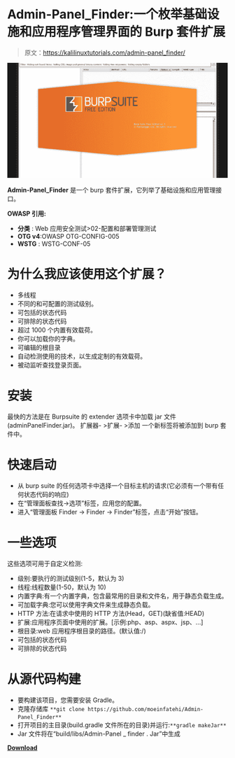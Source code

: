 # Admin-Panel_Finder:一个枚举基础设施和应用程序管理界面的 Burp 套件扩展

> 原文：<https://kalilinuxtutorials.com/admin-panel_finder/>

[![](img//f0ec28ec0d4ddd7da31ec01f3a77312c.png)](https://blogger.googleusercontent.com/img/b/R29vZ2xl/AVvXsEiKQzIn2DwYM7OiVGtagnFpL98J_7UDp5QtxIo5iith9zwzyZ2o-r49PAP0bG8I_kZEHTYlEb2OCXrUFtXucWyufncX4e4Zxopy47DxnZhk8JdULisEgoWoxfU6Bq8z-FzEtVRS9ZDCx4Qn_9fb5UIp_uSdsu3wCy88pnhEHTgGJ1humhxF3UqJo7bu/s728/Admin-Panel_Finder-A-Burp-Suite-Extension-That-Enumerates-Infrastructure-And-1280x720%20(1).png)

**Admin-Panel_Finder** 是一个 burp 套件扩展，它列举了基础设施和应用管理接口。

**OWASP 引用:**

*   **分类** : Web 应用安全测试>02-配置和部署管理测试
*   **OTG v4**:OWASP OTG-CONFIG-005
*   **WSTG** : WSTG-CONF-05

# 为什么我应该使用这个扩展？

*   多线程
*   不同的和可配置的测试级别。
*   可包括的状态代码
*   可排除的状态代码
*   超过 1000 个内置有效载荷。
*   你可以加载你的字典。
*   可编辑的根目录
*   自动检测使用的技术，以生成定制的有效载荷。
*   被动监听查找登录页面。

# 安装

最快的方法是在 Burpsuite 的 extender 选项卡中加载 jar 文件(adminPanelFinder.jar)。
扩展器- >扩展- >添加
一个新标签将被添加到 burp 套件中。

# 快速启动

*   从 burp suite 的任何选项卡中选择一个目标主机的请求(它必须有一个带有任何状态代码的响应)
*   在“管理面板查找->选项”标签，应用您的配置。
*   进入“管理面板 Finder -> Finder -> Finder”标签，点击“开始”按钮。

# 一些选项

这些选项可用于自定义检测:

*   级别:要执行的测试级别(1-5，默认为 3)
*   线程:线程数量(1-50，默认为 10)
*   内置字典:有一个内置字典，包含最常用的目录和文件名，用于静态负载生成。
*   可加载字典:您可以使用字典文件来生成静态负载。
*   HTTP 方法:在请求中使用的 HTTP 方法(Head，GET)(缺省值:HEAD)
*   扩展:应用程序页面中使用的扩展。[示例:php、asp、aspx、jsp、…]
*   根目录:web 应用程序根目录的路径。(默认值:/)
*   可包括的状态代码
*   可排除的状态代码

# 从源代码构建

*   要构建该项目，您需要安装 Gradle。
*   克隆存储库
    `**git clone https://github.com/moeinfatehi/Admin-Panel_Finder**`
*   打开项目的主目录(build.gradle 文件所在的目录)并运行:`**gradle makeJar**`
*   Jar 文件将在“build/libs/Admin-Panel _ finder . Jar”中生成

[**Download**](https://github.com/moeinfatehi/Admin-Panel_Finder)
